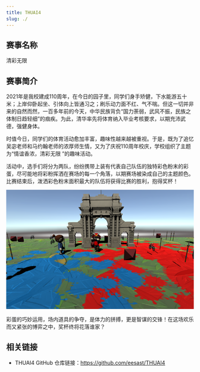 ```yaml
---
title: THUAI4
slug: ./
---
```


## 赛事名称

清彩无限

## 赛事简介

2021年是我校建成110周年，在今日的园子里，同学们身手矫健，下水能游五十米；上岸仰卧起坐、引体向上皆通习之；刷乐动力面不红、气不喘。但这一切并非来的自然而然，一百多年前的今天，中华民族背负“国力荼弱，武风不振，民族之体制日趋轻细”的痼疾。为此，清华率先将体育纳入毕业考核要求，以期充沛武德，强健身体。

时值今日，同学们的体育活动愈加丰富，趣味性越来越被重视。于是，既为了追忆吴宓老师和马约翰老师的浓厚师生情，又为了庆祝110周年校庆，学校组织了主题为“情谊香浓，清彩无限 ”的趣味活动。

活动中，选手们将分为两队，纷纷携带上装有代表自己队伍的独特彩色粉末的彩蛋，尽可能地将彩粉挥洒在赛场的每一个角落，以期赛场被染成自己的主题颜色。比赛结束后，泼洒彩色粉末面积最大的队伍将获得比赛的胜利，抱得奖杯！

![interface](../assets/THUAI4/interface.png)

彩蛋的巧妙运用，场内道具的争夺，是体力的拼搏，更是智谋的交锋！在这场欢乐而又紧张的博弈之中，奖杯终将花落谁家？

## 相关链接

+ THUAI4 GitHub 仓库链接：<https://github.com/eesast/THUAI4>

